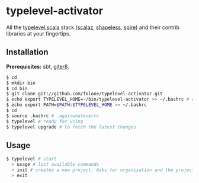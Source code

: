 typelevel-activator
===================

All the [typelevel.scala](http://typelevel.org/) stack ([scalaz](https://github.com/scalaz/scalaz), [shapeless](https://github.com/milessabin/shapeless), [spire](https://github.com/non/spire)) and their contrib libraries at your fingertips.

Installation
------------

**Prerequisites:** sbt, [giter8](https://github.com/n8han/giter8).

```sh
$ cd
$ mkdir bin
$ cd bin
$ git clone git://github.com/folone/typelevel-activator.git
$ echo export TYPELEVEL_HOME=~/bin/typelevel-activator >> ~/.bashrc # or .zshrc or .whateveryouareusingrc
$ echo export PATH=$PATH:$TYPELEVEL_HOME >> ~/.bashrc
$ cd
$ source .bashrc # .againwhateverrc
$ typelevel # ready for using
$ typelevel upgrade # to fetch the latest changes
```

Usage
-----

```sh
$ typelevel # start
  > usage # list available commands
  > init # creates a new project. Asks for organization and the project name beforehand.
  > exit
```
